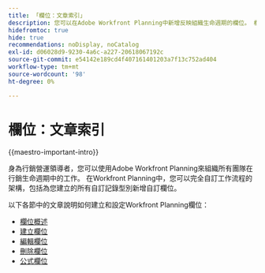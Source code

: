 ```yaml
---
title: 「欄位：文章索引」
description: 您可以在Adobe Workfront Planning中新增反映組織生命週期的欄位。 欄位是記錄型別的屬性。
hidefromtoc: true
hide: true
recommendations: noDisplay, noCatalog
exl-id: d06028d9-9230-4a6c-a227-20618067192c
source-git-commit: e54142e189cd4f407161401203a7f13c752ad404
workflow-type: tm+mt
source-wordcount: '98'
ht-degree: 0%

---
```


# 欄位：文章索引

<!--
title: Adobe Maestro fields
description:You can add new fields in Adobe Maestro that reflect your organization's lifecycle. Fields are attributes of record types. 
hidefromtoc: yes
author: Alina
feature: Work Management (***************WE NEED A NEW ONE HERE***********)
role: User, Admin
hide: yes
-->

<!--update the metadata with real information when making this available in TOC and in the left nav-->

{{maestro-important-intro}}

身為行銷營運領導者，您可以使用Adobe Workfront Planning來組織所有團隊在行銷生命週期中的工作。 在Workfront Planning中，您可以完全自訂工作流程的架構，包括為您建立的所有自訂記錄型別新增自訂欄位。

以下各節中的文章說明如何建立和設定Workfront Planning欄位：

* [欄位概述](../fields/fields-overview.md)
* [建立欄位](../fields/create-fields.md)
* [編輯欄位](../fields/edit-fields.md)
* [刪除欄位](../fields/delete-fields.md)
* [公式欄位](../fields/formula-fields.md)
